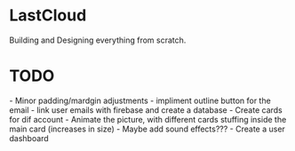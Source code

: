 # LastCloud
Building and Designing everything from scratch.

# TODO
<development>
- Minor padding/mardgin adjustments
- impliment outline button for the email
- link user emails with firebase and create a database
<design>
- Create cards for dif account
- Animate the picture, with different cards stuffing inside the main card (increases in size)
- Maybe add sound effects???
- Create a user dashboard
  
    

